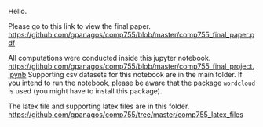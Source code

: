 Hello.

Please go to this link to view the final paper.
https://github.com/gpanagos/comp755/blob/master/comp755_final_paper.pdf

All computations were conducted inside this jupyter notebook.
https://github.com/gpanagos/comp755/blob/master/comp755_final_project.ipynb
Supporting csv datasets for this notebook are in the main folder. If you intend to run the notebook, please be aware that the package `wordcloud` is used (you might have to install this package).

The latex file and supporting latex files are in this folder.
https://github.com/gpanagos/comp755/tree/master/comp755_latex_files
